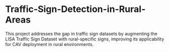 # Traffic-Sign-Detection-in-Rural-Areas
This project addresses the gap in traffic sign datasets by augmenting the LISA Traffic Sign Dataset with rural-specific signs, improving its applicability for CAV deployment in rural environments.
